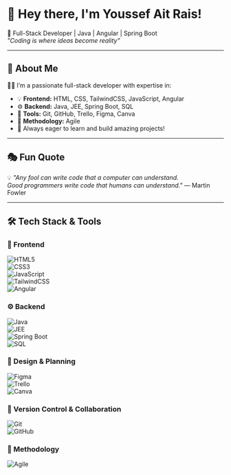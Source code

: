 # 👋 Hey there, I'm Youssef Ait Rais!  
🚀 Full-Stack Developer | Java | Angular | Spring Boot  
_"Coding is where ideas become reality"_

---

## 🚀 About Me  
👨‍💻 I’m a passionate full-stack developer with expertise in:  
- 💡 **Frontend:** HTML, CSS, TailwindCSS, JavaScript, Angular  
- ⚙️ **Backend:** Java, JEE, Spring Boot, SQL  
- 📌 **Tools:** Git, GitHub, Trello, Figma, Canva  
- 📅 **Methodology:** Agile  
- 🎯 Always eager to learn and build amazing projects!

---

## 🎭 Fun Quote  
💡 *"Any fool can write code that a computer can understand.  
Good programmers write code that humans can understand."* — Martin Fowler  

---

## 🛠 Tech Stack & Tools  
### 🚀 Frontend  
![HTML5](https://img.shields.io/badge/-HTML5-E34F26?style=flat&logo=html5&logoColor=white)  
![CSS3](https://img.shields.io/badge/-CSS3-1572B6?style=flat&logo=css3&logoColor=white)  
![JavaScript](https://img.shields.io/badge/-JavaScript-F7DF1E?style=flat&logo=javascript&logoColor=black)  
![TailwindCSS](https://img.shields.io/badge/-TailwindCSS-38B2AC?style=flat&logo=tailwind-css&logoColor=white)  
![Angular](https://img.shields.io/badge/-Angular-DD0031?style=flat&logo=angular&logoColor=white)  

### ⚙️ Backend  
![Java](https://img.shields.io/badge/-Java-007396?style=flat&logo=java&logoColor=white)  
![JEE](https://img.shields.io/badge/-JavaEE-007396?style=flat&logo=java&logoColor=white)  
![Spring Boot](https://img.shields.io/badge/-SpringBoot-6DB33F?style=flat&logo=spring&logoColor=white)  
![SQL](https://img.shields.io/badge/-SQL-4479A1?style=flat&logo=mysql&logoColor=white)  

### 🎨 Design & Planning  
![Figma](https://img.shields.io/badge/-Figma-F24E1E?style=flat&logo=figma&logoColor=white)  
![Trello](https://img.shields.io/badge/-Trello-0052CC?style=flat&logo=trello&logoColor=white)  
![Canva](https://img.shields.io/badge/-Canva-00C4CC?style=flat&logo=canva&logoColor=white)  

### 🚀 Version Control & Collaboration  
![Git](https://img.shields.io/badge/-Git-F05032?style=flat&logo=git&logoColor=white)  
![GitHub](https://img.shields.io/badge/-GitHub-181717?style=flat&logo=github&logoColor=white)  

### 📅 Methodology  
![Agile](https://img.shields.io/badge/-Agile-44DD88?style=flat&logo=agile&logoColor=white)  



